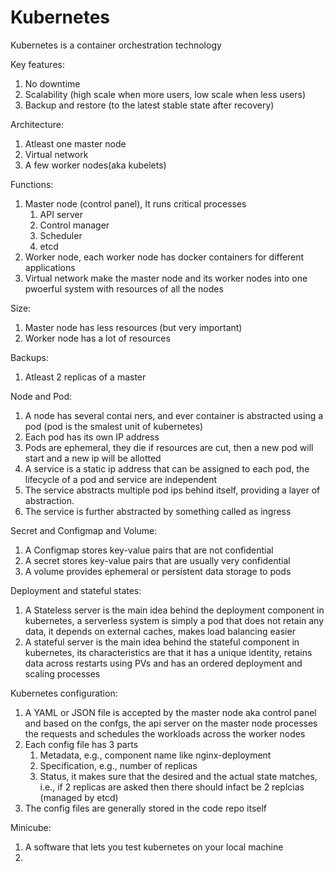 # Kubernetes

Kubernetes is a container orchestration technology

Key features:
1. No downtime
2. Scalability (high scale when more users, low scale when less users)
3. Backup and restore (to the latest stable state after recovery)

Architecture:
1. Atleast one master node
2. Virtual network
3. A few worker nodes(aka kubelets)


Functions:
1. Master node (control panel), It runs critical processes
    1. API server
    2. Control manager
    3. Scheduler
    4. etcd
2. Worker node, each worker node has docker containers for different applications
3. Virtual network make the master node and its worker nodes into one pwoerful system with resources of all the nodes

Size:
1. Master node has less resources (but very important)
2. Worker node has a lot of resources 

Backups:
1. Atleast 2 replicas of a master

Node and Pod:
1. A node has several contai    ners, and ever container is abstracted using a pod (pod is the smalest unit of kubernetes)
2. Each pod has its own IP address
3. Pods are ephemeral, they die if resources are cut, then a new pod will start and a new ip will be allotted
4. A service is a static ip address that can be assigned to each pod, the lifecycle of a pod and service are independent
5. The service abstracts multiple pod ips behind itself, providing a layer of abstraction.
6. The service is further abstracted by something called as ingress

Secret and Configmap and Volume:
1. A Configmap stores key-value pairs that are not confidential
2. A secret stores key-value pairs that are usually very confidential
3. A volume provides ephemeral or persistent data storage to pods

Deployment and stateful states:
1. A Stateless server is the main idea behind the deployment component in kubernetes, a serverless system is
simply a pod that does not retain any data, it depends on external caches, makes load balancing easier
2. A stateful server is the main idea behind the stateful component in kubernetes, its characteristics are 
that it has a unique identity, retains data across restarts using PVs and has an ordered deployment and scaling 
processes

Kubernetes configuration:
1. A YAML or JSON file is accepted by the master node aka control panel and based on the confgs, the api server 
on the master node processes the requests and schedules the workloads across the worker nodes
2. Each config file has 3 parts
    1. Metadata, e.g., component name like nginx-deployment
    2. Specification, e.g., number of replicas
    3. Status, it makes sure that the desired and the actual state matches, i.e., if 2 replicas are asked then 
    there should infact be 2 replcias (managed by etcd)
3. The config files are generally stored in the code repo itself


Minicube:
1. A software that lets you test kubernetes on your local machine
2. 
